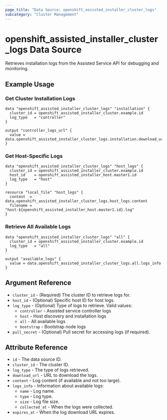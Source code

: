 ```yaml
---
page_title: "Data Source: openshift_assisted_installer_cluster_logs"
subcategory: "Cluster Management"
---
```


# openshift_assisted_installer_cluster_logs Data Source

Retrieves installation logs from the Assisted Service API for debugging and monitoring.

## Example Usage

### Get Cluster Installation Logs

```hcl
data "openshift_assisted_installer_cluster_logs" "installation" {
  cluster_id = openshift_assisted_installer_cluster.example.id
  log_type   = "controller"
}

output "controller_logs_url" {
  value = data.openshift_assisted_installer_cluster_logs.installation.download_url
}
```

### Get Host-Specific Logs

```hcl
data "openshift_assisted_installer_cluster_logs" "host_logs" {
  cluster_id = openshift_assisted_installer_cluster.example.id
  host_id    = openshift_assisted_installer_host.master1.id
  log_type   = "host"
}

resource "local_file" "host_logs" {
  content  = data.openshift_assisted_installer_cluster_logs.host_logs.content
  filename = "host-${openshift_assisted_installer_host.master1.id}.log"
}
```

### Retrieve All Available Logs

```hcl
data "openshift_assisted_installer_cluster_logs" "all" {
  cluster_id = openshift_assisted_installer_cluster.example.id
  log_type   = "all"
}

output "available_logs" {
  value = data.openshift_assisted_installer_cluster_logs.all.logs_info
}
```

## Argument Reference

* `cluster_id` - (Required) The cluster ID to retrieve logs for.
* `host_id` - (Optional) Specific host ID for host logs.
* `log_type` - (Optional) Type of logs to retrieve. Valid values:
  * `controller` - Assisted service controller logs
  * `host` - Host discovery and installation logs
  * `all` - All available logs
  * `bootstrap` - Bootstrap node logs
* `pull_secret` - (Optional) Pull secret for accessing logs (if required).

## Attribute Reference

* `id` - The data source ID.
* `cluster_id` - The cluster ID.
* `log_type` - The type of logs retrieved.
* `download_url` - URL to download the logs.
* `content` - Log content (if available and not too large).
* `logs_info` - Information about available logs:
  * `name` - Log name.
  * `type` - Log type.
  * `size` - Log file size.
  * `collected_at` - When the logs were collected.
* `expires_at` - When the log download URL expires.